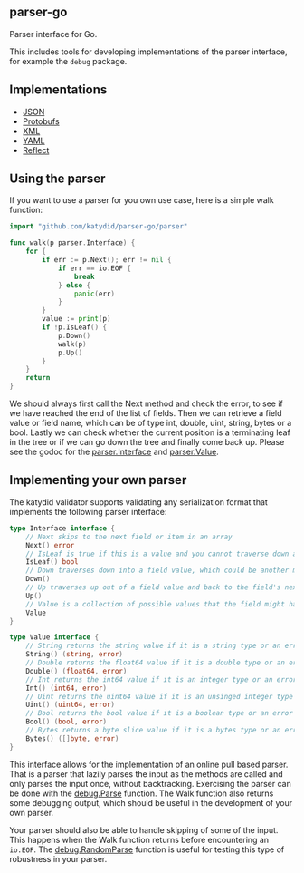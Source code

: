 ## parser-go

Parser interface for Go.

This includes tools for developing implementations of the parser interface, for example the `debug` package.

## Implementations

* [JSON](https://github.com/katydid/parser-go-json)
* [Protobufs](https://github.com/katydid/parser-go-proto)
* [XML](https://github.com/katydid/parser-go-xml)
* [YAML](https://github.com/katydid/parser-go-yaml)
* [Reflect](https://github.com/katydid/parser-go-reflect)

## Using the parser

If you want to use a parser for you own use case, here is a simple walk function:

```go
import "github.com/katydid/parser-go/parser"

func walk(p parser.Interface) {
    for {
        if err := p.Next(); err != nil {
            if err == io.EOF {
                break
            } else {
                panic(err)
            }
        }
        value := print(p)
        if !p.IsLeaf() {
            p.Down()
            walk(p)
            p.Up()
        }
    }
    return
}
```

We should always first call the Next method and check the error, to see if we have reached the end of the list of fields. 
Then we can retrieve a field value or field name, which can be of type int, double, uint, string, bytes or a bool. 
Lastly we can check whether the current position is a terminating leaf in the tree or if we can go down the tree and finally come back up. 
Please see the godoc for the [parser.Interface](https://pkg.go.dev/github.com/katydid/parser-go/parser#Interface) and [parser.Value](https://pkg.go.dev/github.com/katydid/parser-go/parser#Value).

## Implementing your own parser

The katydid validator supports validating any serialization format that implements the following parser interface:

```go
type Interface interface {
    // Next skips to the next field or item in an array
    Next() error
    // IsLeaf is true if this is a value and you cannot traverse down anymore
    IsLeaf() bool
    // Down traverses down into a field value, which could be another message or array. Next must always be called after Down.
    Down()
    // Up traverses up out of a field value and back to the field's next sibling. Next must always be called after Up.
    Up()
    // Value is a collection of possible values that the field might have.
    Value
}

type Value interface {
    // String returns the string value if it is a string type or an error if it is not a string.
    String() (string, error)
    // Double returns the float64 value if it is a double type or an error if it is not a double.
    Double() (float64, error)
    // Int returns the int64 value if it is an integer type or an error if it is not an integer.
    Int() (int64, error)
    // Uint returns the uint64 value if it is an unsinged integer type or an error if it is not an unsinged integer.
    Uint() (uint64, error)
    // Bool returns the bool value if it is a boolean type or an error if it is not a boolean.
    Bool() (bool, error)
    // Bytes returns a byte slice value if it is a bytes type or an error if it is not bytes.
    Bytes() ([]byte, error)
}
```

This interface allows for the implementation of an online pull based parser. 
That is a parser that lazily parses the input as the methods are called and only parses the input once, without backtracking. 
Exercising the parser can be done with the [debug.Parse](https://pkg.go.dev/github.com/katydid/parser-go/parser/debug#Parse) function. 
The Walk function also returns some debugging output, which should be useful in the development of your own parser.

Your parser should also be able to handle skipping of some of the input. 
This happens when the Walk function returns before encountering an `io.EOF`. 
The [debug.RandomParse](https://pkg.go.dev/github.com/katydid/parser-go/parser/debug#RandomParse) function is useful for testing this type of robustness in your parser.

